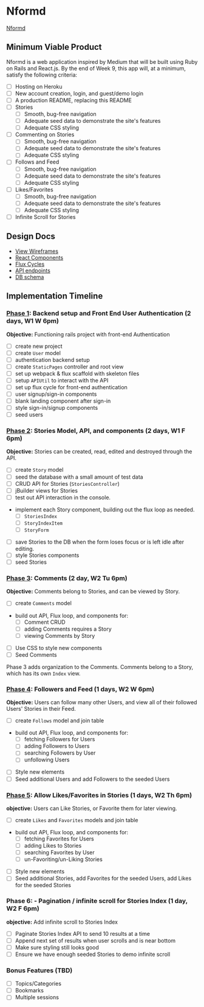 # Nformd

[Nformd][heroku]

[heroku]: https://nformd.herokuapp.com/

## Minimum Viable Product

Nformd is a web application inspired by Medium that will be built using Ruby on Rails and React.js.  By the end of Week 9, this app will, at a minimum, satisfy the following criteria:

- [ ] Hosting on Heroku
- [ ] New account creation, login, and guest/demo login
- [ ] A production README, replacing this README
- [ ] Stories
  - [ ] Smooth, bug-free navigation
  - [ ] Adequate seed data to demonstrate the site's features
  - [ ] Adequate CSS styling
- [ ] Commenting on Stories
  - [ ] Smooth, bug-free navigation
  - [ ] Adequate seed data to demonstrate the site's features
  - [ ] Adequate CSS styling
- [ ] Follows and Feed
  - [ ] Smooth, bug-free navigation
  - [ ] Adequate seed data to demonstrate the site's features
  - [ ] Adequate CSS styling
- [ ] Likes/Favorites
  - [ ] Smooth, bug-free navigation
  - [ ] Adequate seed data to demonstrate the site's features
  - [ ] Adequate CSS styling
- [ ] Infinite Scroll for Stories

## Design Docs
* [View Wireframes][views]
* [React Components][components]
* [Flux Cycles][flux-cycles]
* [API endpoints][api-endpoints]
* [DB schema][schema]

[views]: docs/views.md
[components]: docs/components.md
[flux-cycles]: docs/flux-cycles.md
[api-endpoints]: docs/api-endpoints.md
[schema]: docs/schema.md

## Implementation Timeline

### [Phase 1][phase-one]: Backend setup and Front End User Authentication (2 days, W1 W 6pm)

**Objective:** Functioning rails project with front-end Authentication

- [ ] create new project
- [ ] create `User` model
- [ ] authentication backend setup
- [ ] create `StaticPages` controller and root view
- [ ] set up webpack & flux scaffold with skeleton files
- [ ] setup `APIUtil` to interact with the API
- [ ] set up flux cycle for front-end authentication
- [ ] user signup/sign-in components
- [ ] blank landing component after sign-in
- [ ] style sign-in/signup components
- [ ] seed users

### [Phase 2][phase-two]: Stories Model, API, and components (2 days, W1 F 6pm)

**Objective:** Stories can be created, read, edited and destroyed through the API.

- [ ] create `Story` model
- [ ] seed the database with a small amount of test data
- [ ] CRUD API for Stories (`StoriesController`)
- [ ] jBuilder views for Stories
- [ ] test out API interaction in the console.
- implement each Story component, building out the flux loop as needed.
  - [ ] `StoriesIndex`
  - [ ] `StoryIndexItem`
  - [ ] `StoryForm`
- [ ] save Stories to the DB when the form loses focus or is left idle after editing.
- [ ] style Stories components
- [ ] seed Stories

### [Phase 3][phase-three]: Comments (2 day, W2 Tu 6pm)

**Objective:** Comments belong to Stories, and can be viewed by Story.

- [ ] create `Comments` model
- build out API, Flux loop, and components for:
  - [ ] Comment CRUD
  - [ ] adding Comments requires a Story
  - [ ] viewing Comments by Story
- [ ] Use CSS to style new components
- [ ] Seed Comments

Phase 3 adds organization to the Comments. Comments belong to a Story, which has its own `Index` view.

### [Phase 4][phase-four]: Followers and Feed (1 days, W2 W 6pm)

**Objective:** Users can follow many other Users, and view all of their followed Users' Stories in their Feed.

- [ ] create `Follows` model and join table
- build out API, Flux loop, and components for:
  - [ ] fetching Followers for Users
  - [ ] adding Followers to Users
  - [ ] searching Followers by User
  - [ ] unfollowing Users
- [ ] Style new elements
- [ ] Seed additional Users and add Followers to the seeded Users

### [Phase 5][phase-five]: Allow Likes/Favorites in Stories (1 days, W2 Th 6pm)

**objective:** Users can Like Stories, or Favorite them for later viewing.

- [ ] create `Likes` and `Favorites` models and join table
- build out API, Flux loop, and components for:
  - [ ] fetching Favorites for Users
  - [ ] adding Likes to Stories
  - [ ] searching Favorites by User
  - [ ] un-Favoriting/un-Liking Stories
- [ ] Style new elements
- [ ] Seed additional Stories, add Favorites for the seeded Users, add Likes for the seeded Stories

### Phase 6: - Pagination / infinite scroll for Stories Index (1 day, W2 F 6pm)

**objective:** Add infinite scroll to Stories Index

- [ ] Paginate Stories Index API to send 10 results at a time
- [ ] Append next set of results when user scrolls and is near bottom
- [ ] Make sure styling still looks good
- [ ] Ensure we have enough seeded Stories to demo infinite scroll

### Bonus Features (TBD)
- [ ] Topics/Categories
- [ ] Bookmarks
- [ ] Multiple sessions

[phase-one]: docs/phases/phase1.md
[phase-two]: docs/phases/phase2.md
[phase-three]: docs/phases/phase3.md
[phase-four]: docs/phases/phase4.md
[phase-five]: docs/phases/phase5.md

